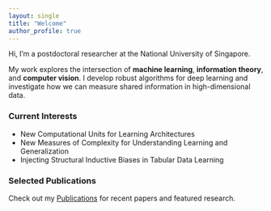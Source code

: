 ```yaml
---
layout: single
title: "Welcome"
author_profile: true
---
```


<!-- ![Profile photo](/assets/images/profile.jpeg) -->

Hi, I’m a postdoctoral researcher at the National University of Singapore.

My work explores the intersection of **machine learning**, **information theory**, and **computer vision**. I develop robust algorithms for deep learning and investigate how we can measure shared information in high-dimensional data.

### Current Interests
- New Computational Units for Learning Architectures
- New Measures of Complexity for Understanding Learning and Generalization
- Injecting Structural Inductive Biases in Tabular Data Learning

### Selected Publications
Check out my [Publications](/publications/) for recent papers and featured research.
